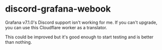 # discord-grafana-webook
Grafana v7.1.0's Discord support isn't working for me. If you can't upgrade, you can use this Cloudflare worker as a translator.

This could be improved but it's good enough to start testing and is better than nothing.
